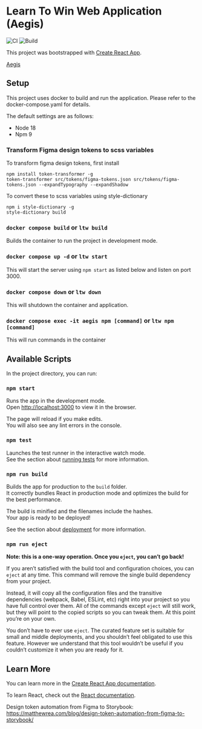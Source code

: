 # Learn To Win Web Application (Aegis)

![CI](https://github.com/l2w-official/aegis/actions/workflows/code-check.yml/badge.svg)
![Build](https://github.com/l2w-official/aegis/actions/workflows/build-and-deploy.yml/badge.svg)

This project was bootstrapped with [Create React App](https://github.com/facebook/create-react-app).

[Aegis](https://www.britannica.com/topic/aegis)

## Setup

This project uses docker to build and run the application. Please refer to the docker-compose.yaml for details.

The default settings are as follows:

- Node 18
- Npm 9

### Transform Figma design tokens to scss variables

To transform figma design tokens, first install

```
npm install token-transformer -g
token-transformer src/tokens/figma-tokens.json src/tokens/figma-tokens.json --expandTypography --expandShadow
```

To convert these to scss variables using style-dictionary

```
npm i style-dictionary -g
style-dictionary build
```

### `docker compose build` or `ltw build`

Builds the container to run the project in development mode.

### `docker compose up -d` or `ltw start`

This will start the server using `npm start` as listed below and listen on port 3000.

### `docker compose down` or `ltw down`

This will shutdown the container and application.

### `docker compose exec -it aegis npm [command]` or `ltw npm [command]`

This will run commands in the container

## Available Scripts

In the project directory, you can run:

### `npm start`

Runs the app in the development mode.\
Open [http://localhost:3000](http://localhost:3000) to view it in the browser.

The page will reload if you make edits.\
You will also see any lint errors in the console.

### `npm test`

Launches the test runner in the interactive watch mode.\
See the section about [running tests](https://facebook.github.io/create-react-app/docs/running-tests) for more information.

### `npm run build`

Builds the app for production to the `build` folder.\
It correctly bundles React in production mode and optimizes the build for the best performance.

The build is minified and the filenames include the hashes.\
Your app is ready to be deployed!

See the section about [deployment](https://facebook.github.io/create-react-app/docs/deployment) for more information.

### `npm run eject`

**Note: this is a one-way operation. Once you `eject`, you can’t go back!**

If you aren’t satisfied with the build tool and configuration choices, you can `eject` at any time. This command will remove the single build dependency from your project.

Instead, it will copy all the configuration files and the transitive dependencies (webpack, Babel, ESLint, etc) right into your project so you have full control over them. All of the commands except `eject` will still work, but they will point to the copied scripts so you can tweak them. At this point you’re on your own.

You don’t have to ever use `eject`. The curated feature set is suitable for small and middle deployments, and you shouldn’t feel obligated to use this feature. However we understand that this tool wouldn’t be useful if you couldn’t customize it when you are ready for it.

## Learn More

You can learn more in the [Create React App documentation](https://facebook.github.io/create-react-app/docs/getting-started).

To learn React, check out the [React documentation](https://reactjs.org/).

Design token automation from Figma to Storybook: https://matthewrea.com/blog/design-token-automation-from-figma-to-storybook/
